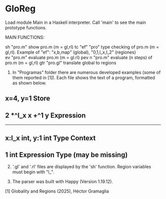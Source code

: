 # GloReg

Load  module Main in a Haskell interpreter. Call 'main' to see the main prototype functions.

MAIN FUNCTIONS:

sh "pro.m"           show pro.m (m = gl,rl)
tc "ef" "pro"        type checking of pro.m (m = gl,rl). 
                     Example of "ef":  "x,b,map" (global),  "0,1,l_x,l_2" (regiones)  
ev "pro.m"           evaluate pro.m (m = gl.rl) 
pev n "pro.m"        evaluate (n steps) of pro.m (m = gl,rl)
gtr "pro.gl"         translate global to regions

1) In "Programas" folder there are numerous developed examples (some of them reported in [1]).
Each file shows the text of a program, formatted as shown below.

x=4,
y=1                              Store
-----
2 *^l_x x +^1 y                  Expression
-----

-----
x:l_x int,
y:1 int                         Type Context
-----                            
1 int                           Expression Type (may be missing)
----- 

2) '.gl' and '.rl' files are displayed by the 'sh' function. Region variables must begin with "l_".
   
3) The parser was built with Happy (Version 1.19.12).
   
[1] Globality and Regions (2025), Héctor Gramaglia
